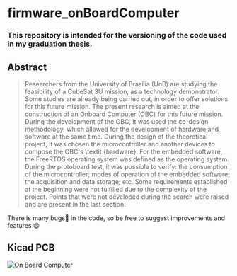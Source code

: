 # firmware_onBoardComputer

### This repository is intended for the versioning of the code used in my graduation thesis.

## Abstract
>Researchers from the University of Brasília (UnB) are studying the feasibility of a CubeSat 3U mission, as a technology demonstrator. Some studies are already being carried out, in order to offer solutions for this future mission. The present research is aimed at the construction of an Onboard Computer (OBC) for this future mission. During the development of the OBC, it was used the co-design methodology, which allowed for the development of hardware and software at the same time. During the design of the theoretical project, it was chosen the microcontroller and another devices to compose the OBC's \textit {hardware}. For the embedded software, the FreeRTOS operating system was defined as the operating system. During the protoboard test, it was possible to verify: the consumption of the microcontroller; modes of operation of the embedded software; the acquisition and data storage; etc. Some requirements established at the beginning were not fulfilled due to the complexity of the project. Points that were not developed during the search were raised and are present in the last section.

There is many bugs:bug: in the code, so be free to suggest improvements and features :smile:

## Kicad PCB
![On Board Computer](https://github.com/guilionzzo/tcc_files/blob/master/latex/figuras/pcbRealistic.PNG)
